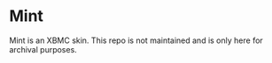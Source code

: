 Mint
====

Mint is an XBMC skin. This repo is not maintained and is only here for archival purposes.
